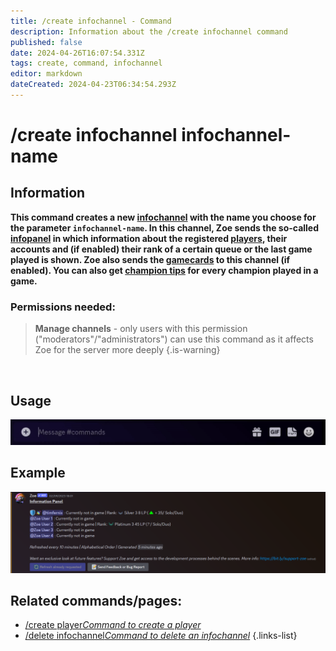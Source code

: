 ```yaml
---
title: /create infochannel - Command
description: Information about the /create infochannel command
published: false
date: 2024-04-26T16:07:54.331Z
tags: create, command, infochannel
editor: markdown
dateCreated: 2024-04-23T06:34:54.293Z
---
```


# /create infochannel infochannel-name
## Information
**This command creates a new [infochannel](/en/features/infochannel) with the name you choose for the parameter `infochannel-name`. In this channel, Zoe sends the so-called [infopanel](/en/features/infochannel) in which information about the registered [players](/en/terms/player), their accounts and (if enabled) their rank of a certain queue or the last game played is shown. Zoe also sends the [gamecards](/en/features/gamecards) to this channel (if enabled). You can also get [champion tips](/en/features/champion-analysis) for every champion played in a game.** 
<br>

### Permissions needed:
>**Manage channels** - only users with this permission ("moderators"/"administrators") can use this command as it affects Zoe for the server more deeply {.is-warning}

<br>

## Usage
![](/en_/en_create_infochannel.gif)
<br>
 
## Example
![](/en_/en_infochannel.png)
<br>
 
## Related commands/pages:
-   [/create player*Command to create a player*](/en/commands/create/player/)
-   [/delete infochannel*Command to delete an infochannel*](/en/commands/delete/infoChannel/)
{.links-list}
